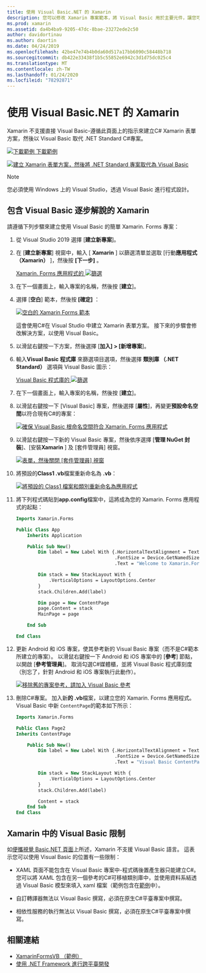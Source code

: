```yaml
---
title: 使用 Visual Basic.NET 的 Xamarin
description: 您可以修改 Xamarin 專案範本，將 Visual Basic 用於主要元件，讓您可以使用 VB.NET 來建立跨平臺行動應用程式。
ms.prod: xamarin
ms.assetid: da4b4ba9-9205-47dc-8bae-23272ede2c50
author: davidortinau
ms.author: daortin
ms.date: 04/24/2019
ms.openlocfilehash: 42be47e74b4b0da60d517a17bb6090c58448b718
ms.sourcegitcommit: db422e33438f1b5c55852e6942c3d1d75dc025c4
ms.translationtype: MT
ms.contentlocale: zh-TW
ms.lasthandoff: 01/24/2020
ms.locfileid: "78292871"
---
```

# <a name="xamarinforms-using-visual-basicnet"></a>使用 Visual Basic.NET 的 Xamarin

Xamarin 不支援直接 Visual Basic-遵循此頁面上的指示來建立C# Xamarin 表單方案，然後以 Visual Basic 取代 .NET Standard C#專案。

[![下載範例](~/media/shared/download.png) 下載範例](https://docs.microsoft.com/samples/xamarin/mobile-samples/visualbasic-xamarinformsvb/)

[![建立 Xamarin 表單方案，然後將 .NET Standard 專案取代為 Visual Basic](xamarin-forms-images/hero-sml.png)](xamarin-forms-images/hero.png#lightbox)

> [!NOTE]
> 您必須使用 Windows 上的 Visual Studio，透過 Visual Basic 進行程式設計。

## <a name="xamarinforms-with-visual-basic-walkthrough"></a>包含 Visual Basic 逐步解說的 Xamarin

請遵循下列步驟來建立使用 Visual Basic 的簡單 Xamarin. Forms 專案：

1. 從 Visual Studio 2019 選擇 [**建立新專案**]。

2. 在 [**建立新專案**] 視窗中，輸入 [ **Xamarin** ] 以篩選清單並選取 [行動**應用程式（Xamarin）** ]，然後按 **[下一步]** 。

    [Xamarin. Forms 應用程式的 ![篩選](xamarin-forms-images/02-sml.png)](xamarin-forms-images/02.png#lightbox)

3. 在下一個畫面上，輸入專案的名稱，然後按 [**建立**]。

4. 選擇 [**空白**] 範本，然後按 **[確定]** ：

    [![空白的 Xamarin Forms 範本](xamarin-forms-images/04-sml.png)](xamarin-forms-images/04.png#lightbox)

    這會使用C#在 Visual Studio 中建立 Xamarin 表單方案。 接下來的步驟會修改解決方案，以使用 Visual Basic。

5. 以滑鼠右鍵按一下方案，然後選擇 [**加入] > [新增專案**]。

6. 輸入**Visual Basic 程式庫** 來篩選項目選項，然後選擇 **類別庫 （.NET Standard）** 選項與 Visual Basic 圖示：

    [Visual Basic 程式庫的 ![篩選](xamarin-forms-images/06-sml.png)](xamarin-forms-images/06.png#lightbox)

7. 在下一個畫面上，輸入專案的名稱，然後按 [**建立**]。

8. 以滑鼠右鍵按一下 [Visual Basic] 專案，然後選擇 [**屬性**]，再變更**預設命名空間**以符合現有C#的專案：

    [![確保 Visual Basic 根命名空間符合 Xamarin. Forms 應用程式](xamarin-forms-images/07a-sml.png)](xamarin-forms-images/07a.png#lightbox)

9. 以滑鼠右鍵按一下新的 Visual Basic 專案，然後依序選擇 [**管理 NuGet 封裝**]、[安裝**Xamarin** ] 及 [套件管理員] 視窗。

    [![表單，然後關閉 [套件管理員] 視窗](xamarin-forms-images/07b-sml.png)](xamarin-forms-images/07b.png#lightbox)

10. 將預設的**Class1 .vb**檔案重新命名為 **.vb**：

    [![將預設的 Class1 檔案和類別重新命名為應用程式](xamarin-forms-images/08.png)](xamarin-forms-images/08.png#lightbox)

11. 將下列程式碼貼到**app.config**檔案中，這將成為您的 Xamarin. Forms 應用程式的起點：

    ```vb
    Imports Xamarin.Forms

    Public Class App
        Inherits Application

        Public Sub New()
            Dim label = New Label With {.HorizontalTextAlignment = TextAlignment.Center,
                                        .FontSize = Device.GetNamedSize(NamedSize.Medium, GetType(Label)),
                                        .Text = "Welcome to Xamarin.Forms with Visual Basic.NET"}

            Dim stack = New StackLayout With {
                .VerticalOptions = LayoutOptions.Center
            }
            stack.Children.Add(label)

            Dim page = New ContentPage
            page.Content = stack
            MainPage = page

        End Sub

    End Class
    ```

12. 更新 Android 和 iOS 專案，使其參考新的 Visual Basic 專案（而不是C#範本所建立的專案）。
以滑鼠右鍵按一下 Android 和 iOS 專案中的 [**參考**] 節點，以開啟 [**參考管理員**]。 取消勾選C#媒體櫃，並將 Visual Basic 程式庫刻度（別忘了，針對 Android 和 iOS 專案執行此動作）。

    [![移除舊的專案參考，請加入 Visual Basic 參考](xamarin-forms-images/10-sml.png)](xamarin-forms-images/10.png#lightbox)

13. 刪除C#專案。 加入新**的 .vb**檔案，以建立您的 Xamarin. Forms 應用程式。 Visual Basic 中新 `ContentPage`的範本如下所示：

    ```vb
    Imports Xamarin.Forms

    Public Class Page2
    Inherits ContentPage

        Public Sub New()
            Dim label = New Label With {.HorizontalTextAlignment = TextAlignment.Center,
                                        .FontSize = Device.GetNamedSize(NamedSize.Medium, GetType(Label)),
                                        .Text = "Visual Basic ContentPage"}

            Dim stack = New StackLayout With {
                .VerticalOptions = LayoutOptions.Center
            }
            stack.Children.Add(label)

            Content = stack
        End Sub
    End Class
    ```

## <a name="limitations-of-visual-basic-in-xamarinforms"></a>Xamarin 中的 Visual Basic 限制

如[便攜視覺 Basic.NET 頁面](~/cross-platform/platform/visual-basic/index.md)上所述，Xamarin 不支援 Visual Basic 語言。 這表示您可以使用 Visual Basic 的位置有一些限制：

- XAML 頁面不能包含在 Visual Basic 專案中-程式碼後置產生器只能建立C#。 您可以將 XAML 包含在另一個參考的C#可移植類別庫中，並使用資料系結透過 Visual Basic 模型來填入 xaml 檔案（範例包含在[範例](https://github.com/xamarin/mobile-samples/tree/master/VisualBasic/XamarinFormsVB)中）。

- 自訂轉譯器無法以 Visual Basic 撰寫，必須在原生C#平臺專案中撰寫。

- 相依性服務的執行無法以 Visual Basic 撰寫，必須在原生C#平臺專案中撰寫。

## <a name="related-links"></a>相關連結

- [XamarinFormsVB （範例）](https://docs.microsoft.com/samples/xamarin/mobile-samples/visualbasic-xamarinformsvb/)
- [使用 .NET Framework 進行跨平臺開發](https://docs.microsoft.com/dotnet/standard/cross-platform/)
